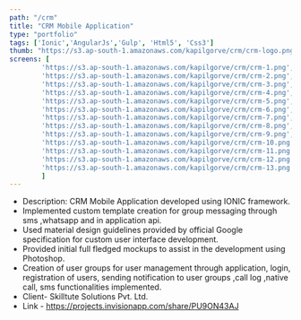 ```yaml
---
path: "/crm"
title: "CRM Mobile Application"
type: "portfolio"
tags: ['Ionic','AngularJs','Gulp', 'Html5', 'Css3']
thumb: "https://s3.ap-south-1.amazonaws.com/kapilgorve/crm/crm-logo.png"
screens: [
        'https://s3.ap-south-1.amazonaws.com/kapilgorve/crm/crm-1.png',
        'https://s3.ap-south-1.amazonaws.com/kapilgorve/crm/crm-2.png',
        'https://s3.ap-south-1.amazonaws.com/kapilgorve/crm/crm-3.png',
        'https://s3.ap-south-1.amazonaws.com/kapilgorve/crm/crm-4.png',
        'https://s3.ap-south-1.amazonaws.com/kapilgorve/crm/crm-5.png',
        'https://s3.ap-south-1.amazonaws.com/kapilgorve/crm/crm-6.png',
        'https://s3.ap-south-1.amazonaws.com/kapilgorve/crm/crm-7.png',
        'https://s3.ap-south-1.amazonaws.com/kapilgorve/crm/crm-8.png',
        'https://s3.ap-south-1.amazonaws.com/kapilgorve/crm/crm-9.png',
        'https://s3.ap-south-1.amazonaws.com/kapilgorve/crm/crm-10.png',
        'https://s3.ap-south-1.amazonaws.com/kapilgorve/crm/crm-11.png',
        'https://s3.ap-south-1.amazonaws.com/kapilgorve/crm/crm-12.png',
        'https://s3.ap-south-1.amazonaws.com/kapilgorve/crm/crm-13.png',
        ]
---
```

*   Description: CRM Mobile Application developed using IONIC framework.
*   Implemented custom template creation for group messaging through sms ,whatsapp and in application api.
*   Used material design guidelines provided by official Google specification for custom user interface development.
*   Provided initial full fledged mockups to assist in the development using Photoshop.
*   Creation of user groups for user management through application, login, registration of users, sending notification to user groups ,call log ,native call, sms functionalities implemented.
*   Client- Skilltute Solutions Pvt. Ltd.
*   Link - https://projects.invisionapp.com/share/PU9ON43AJ